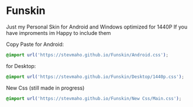 # Funskin
Just my Personal Skin for Android and Windows optimized for 1440P 
If you have improments im Happy to include them

Copy Paste
for Android: 
```css
@import url('https://stevmaho.github.io/Funskin/Android.css');
```

for Desktop:
```css
@import url('https://stevmaho.github.io/Funskin/Desktop/1440p.css');
```
New Css (still made in progress)
```css
@import url('https://stevmaho.github.io/Funskin/New Css/Main.css');
```

